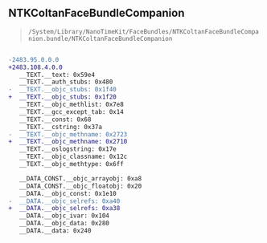 ## NTKColtanFaceBundleCompanion

> `/System/Library/NanoTimeKit/FaceBundles/NTKColtanFaceBundleCompanion.bundle/NTKColtanFaceBundleCompanion`

```diff

-2483.95.0.0.0
+2483.108.4.0.0
   __TEXT.__text: 0x59e4
   __TEXT.__auth_stubs: 0x480
-  __TEXT.__objc_stubs: 0x1f40
+  __TEXT.__objc_stubs: 0x1f20
   __TEXT.__objc_methlist: 0x7e8
   __TEXT.__gcc_except_tab: 0x14
   __TEXT.__const: 0x68
   __TEXT.__cstring: 0x37a
-  __TEXT.__objc_methname: 0x2723
+  __TEXT.__objc_methname: 0x2710
   __TEXT.__oslogstring: 0x17e
   __TEXT.__objc_classname: 0x12c
   __TEXT.__objc_methtype: 0x6ff

   __DATA_CONST.__objc_arrayobj: 0xa8
   __DATA_CONST.__objc_floatobj: 0x20
   __DATA.__objc_const: 0x1e10
-  __DATA.__objc_selrefs: 0xa40
+  __DATA.__objc_selrefs: 0xa38
   __DATA.__objc_ivar: 0x104
   __DATA.__objc_data: 0x280
   __DATA.__data: 0x240

```
